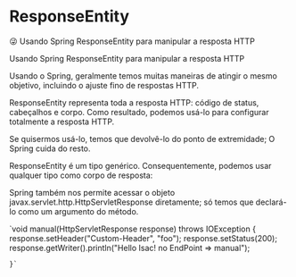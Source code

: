 # ResponseEntity
😜 Usando Spring ResponseEntity para manipular a resposta HTTP

Usando Spring ResponseEntity para manipular a resposta HTTP

Usando o Spring, geralmente temos muitas maneiras de atingir o mesmo objetivo, incluindo o ajuste fino de respostas HTTP.

ResponseEntity representa toda a resposta HTTP: código de status, cabeçalhos e corpo. Como resultado, podemos usá-lo para configurar totalmente a resposta HTTP.

Se quisermos usá-lo, temos que devolvê-lo do ponto de extremidade; O Spring cuida do resto.

ResponseEntity é um tipo genérico. Consequentemente, podemos usar qualquer tipo como corpo de resposta:

Spring também nos permite acessar o objeto javax.servlet.http.HttpServletResponse diretamente; só temos que declará-lo como um argumento do método.

`void manual(HttpServletResponse response) throws IOException {
        response.setHeader("Custom-Header", "foo");
        response.setStatus(200);
        response.getWriter().println("Hello Isac! no EndPoint => manual");

    }`
